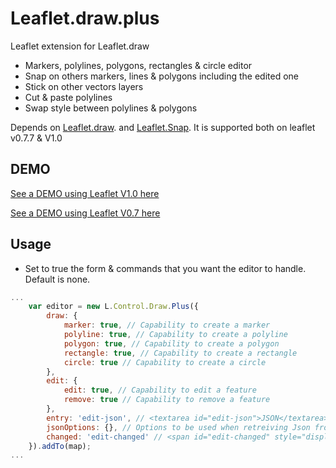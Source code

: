 Leaflet.draw.plus
====================

Leaflet extension for Leaflet.draw
* Markers, polylines, polygons, rectangles & circle editor
* Snap on others markers, lines & polygons including the edited one
* Stick on other vectors layers
* Cut & paste polylines
* Swap style between polylines & polygons

Depends on [Leaflet.draw](https://github.com/Leaflet/Leaflet.draw).
and [Leaflet.Snap](https://github.com/makinacorpus/Leaflet.Snap).
It is supported both on leaflet v0.7.7 & V1.0

DEMO
----
[See a DEMO using Leaflet V1.0 here](https://dominique92.github.io/MyLeaflet/src/Leaflet.draw.plus/)

[See a DEMO using Leaflet V0.7 here](https://dominique92.github.io/MyLeaflet/src/Leaflet.draw.plus/v0.7)

Usage
-----
* Set to true the form & commands that you want the editor to handle.
Default is none.

```javascript
...
	var editor = new L.Control.Draw.Plus({
		draw: {
			marker: true, // Capability to create a marker
			polyline: true, // Capability to create a polyline
			polygon: true, // Capability to create a polygon
			rectangle: true, // Capability to create a rectangle
			circle: true // Capability to create a circle
		},
		edit: {
			edit: true, // Capability to edit a feature
			remove: true // Capability to remove a feature
		},
		entry: 'edit-json', // <textarea id="edit-json">JSON</textarea> | <input type="hidden" id="edit-json" name="xxx" value="JSON"> : geoJson field to be edited
		jsonOptions: {}, // Options to be used when retreiving Json from <input />
		changed: 'edit-changed' // <span id="edit-changed" style="display:none">changed</span> : warn changes to be saved
	}).addTo(map);
...
```
